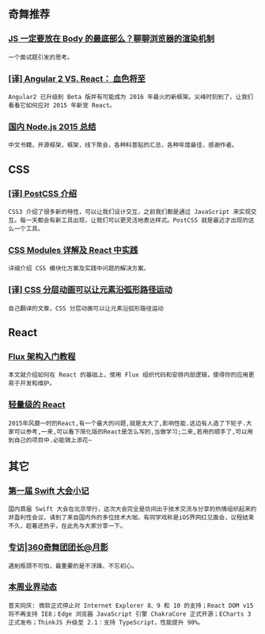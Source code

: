 
## 奇舞推荐

### [JS 一定要放在 Body 的最底部么？聊聊浏览器的渲染机制](http://segmentfault.com/a/1190000004292479)

    一个面试题引发的思考。

### [[译] Angular 2 VS. React： 血色将至](http://www.zcfy.cc/article/142)

    Angular2 已升级到 Beta 版并有可能成为 2016 年最火的新框架。尖峰时刻到了，让我们看看它如何应对 2015 年新宠 React。

### [国内 Node.js 2015 总结](https://cnodejs.org/topic/5696e43e6272216e51bff67e)

    中文书籍，开源框架，框架，线下聚会，各种科普贴的汇总，各种年度最佳，感谢作者。

## CSS

### [[译] PostCSS 介绍](http://www.zcfy.cc/article/81)

    CSS3 介绍了很多新的特性，可以让我们设计交互，之前我们都是通过 JavaScript 来实现交互。每一天都会有新工具出现，让我们可以更灵活地表达样式。PostCSS 就是最近才出现的这么一个工具。

### [CSS Modules 详解及 React 中实践](http://zhuanlan.zhihu.com/purerender/20495964)

    详细介绍 CSS 模块化方案及实践中问题的解决方案。

### [[译] CSS 分层动画可以让元素沿弧形路径运动](http://jinlong.github.io/2016/01/14/moving-along-a-curved-path-in-css-with-layered-animation/)

    自己翻译的文章，CSS 分层动画可以让元素沿弧形路径运动

## React

### [Flux 架构入门教程](http://www.ruanyifeng.com/blog/2016/01/flux.html)

    本文就介绍如何在 React 的基础上，使用 Flux 组织代码和安排内部逻辑，使得你的应用更易于开发和维护。

### [轻量级的 React](https://github.com/Lucifier129/react-lite)

    2015年风靡一时的React,有一个最大的问题,就是太大了,影响性能.这边有人造了下轮子.大家可以参考,一来,可以看下简化版的React是怎么写的,当做学习;二来,若用的顺手了,可以用到自己的项目中.必能锦上添花~

## 其它

### [第一届 Swift 大会小记](http://piaoniu.io/di-yi-jie-swiftda-hui-xiao-ji/)

    国内首届 Swift 大会在北京举行，这次大会完全是坊间出于技术交流与分享的热情组织起来的非盈利性会议，请到了来自国内外的多位技术大咖，有同学戏称是iOS界网红见面会，议程结束不久，趁着还热乎，在此先与大家分享一下。

### [专访|360奇舞团团长@月影](http://mp.weixin.qq.com/s?__biz=MjM5MTA1MjAxMQ==&mid=401557831&idx=1&sn=ac93d8ee19bdb5413be9a94dccf71b2e)

    遇到瓶颈不可怕，最重要的是不浮躁、不忘初心。

### [本周业界动态](http://www.w3ctech.com/topic/1679)

    普天同庆: 微软正式停止对 Internet Explorer 8、9 和 10 的支持；React DOM v15 将不再支持 IE8；Edge 浏览器 JavaScript 引擎 ChakraCore 正式开源；ECharts 3 正式发布；ThinkJS 升级至 2.1：支持 TypeScript，性能提升 90%。
